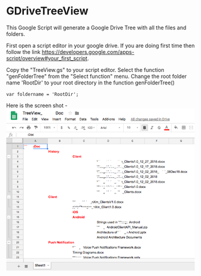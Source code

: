 # GDriveTreeView
This Google Script will generate a Google Drive Tree with all the files and folders.

First open a script editor in your google drive. If you are doing first time then follow the link https://developers.google.com/apps-script/overview#your_first_script. 

Copy the "TreeView.gs" to your script editor.
Select the function "genFolderTree" from the "Select function" menu. Change the root folder name 'RootDir' to your root directory in the function genFolderTree()
```
var foldername = 'RootDir';
```
Here is the screen shot -
![Screenshot](ScreenShot.png)
